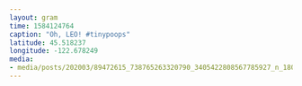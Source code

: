 ```yaml
---
layout: gram
time: 1584124764
caption: "Oh, LEO! #tinypoops"
latitude: 45.518237
longitude: -122.678249
media:
- media/posts/202003/89472615_738765263320790_3405422808567785927_n_18093663286133217.jpg
---
```

